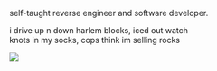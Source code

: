 self-taught reverse engineer and software developer. <br>

i drive up n down harlem blocks, iced out watch <br>
knots in my socks, cops think im selling rocks

<img src="https://i.imgur.com/r9fUjLt.png">
